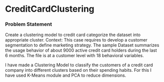 # CreditCardClustering
### Problem Statement
Create a clustering model to credit card categorize the dataset into appropriate cluster. Context: This case requires to develop a customer segmentation to define marketing strategy. The sample Dataset summarizes the usage behavior of about 9000 active credit card holders during the last 6 months. The file is at a customer level with 18 behavioral
variables.

I have made a Clustering Model to classify the customers of a credit card company into different clusters based on their spending habits. 
For this I have used K-Means module and PCA to reduce dimensions.
